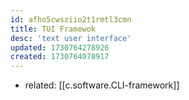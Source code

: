 ```yaml
---
id: afho5cwsziio2t1rmtl3cmn
title: TUI Framewok
desc: 'text user interface'
updated: 1730764278926
created: 1730764078917
---
```


- related: [[c.software.CLI-framework]]